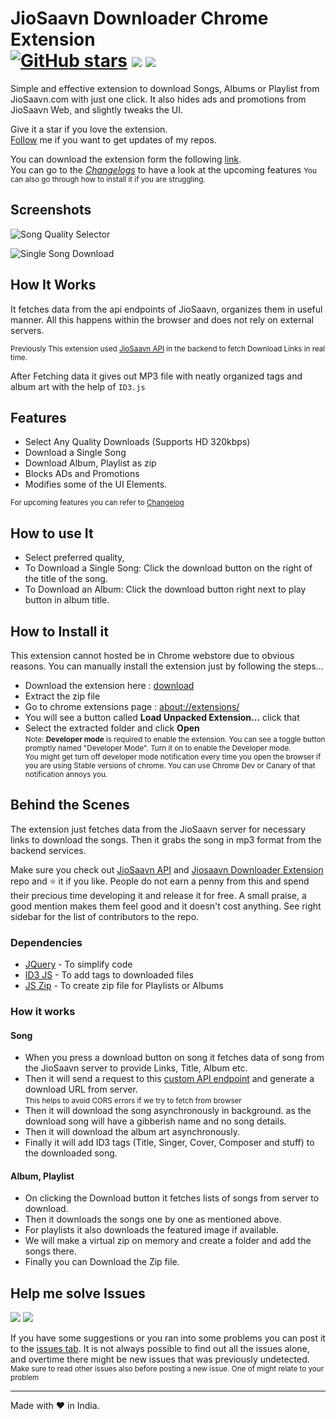 # JioSaavn Downloader Chrome Extension <br> [![GitHub stars][sh_gh_stars]][star] [![][sh_release1]][release] [![][sh_release2]][release]

Simple and effective extension to download Songs, Albums or Playlist from JioSaavn.com with just one click. It also hides ads and promotions from JioSaavn Web, and slightly tweaks the UI.

Give it a star if you love the extension.\
[Follow][profile] me if you want to get updates of my repos.

You can download the extension form the following [link][download].\
You can go to the [_Changelogs_][changelog] to have a look at the upcoming features
<small>You can also go through how to install it if you are struggling.</small>

## Screenshots

![Song Quality Selector](https://i.ibb.co/XWfJZGZ/1.jpg)

![Single Song Download](https://i.ibb.co/444dJB0/1.jpg)

## How It Works

It fetches data from the api endpoints of JioSaavn, organizes them in useful manner. All this happens within the browser and does not rely on external servers.

<small>Previously This extension used <a href='https://github.com/cachecleanerjeet/JiosaavnAPI'>JioSaavn API</a> in the backend to fetch Download Links in real time.</small>

After Fetching data it gives out MP3 file with neatly organized tags and album art with the help of `ID3.js`

## Features

- Select Any Quality Downloads (Supports HD 320kbps)
- Download a Single Song
- Download Album, Playlist as zip
- Blocks ADs and Promotions
- Modifies some of the UI Elements.

<small>For upcoming features you can refer to [Changelog](https://github.com/GrayGalaxy/jiosaavn-downloader/blob/beta/changelog.md)</small>

## How to use It

- Select preferred quality,
- To Download a Single Song: Click the download button on the right of the title of the song.
- To Download an Album: Click the download button right next to play button in album title.

## How to Install it

This extension cannot hosted be in Chrome webstore due to obvious reasons. You can manually install the extension just by following the steps...

- Download the extension here : [download][download]
- Extract the zip file
- Go to chrome extensions page : [about://extensions/](about://extensions/ " ")
- You will see a button called **Load Unpacked Extension...** click that
- Select the extracted folder and click **Open**\
  <small>
  Note: <strong>Developer mode</strong> is required to enable the extension. You can see a toggle button promptly named "Developer Mode". Turn it on to enable the Developer mode.<br>
  You might get turn off developer mode notification every time you open the browser if you are using Stable versions of chrome. You can use Chrome Dev or Canary of that notification annoys you.
  </small>

## Behind the Scenes

The extension just fetches data from the JioSaavn server for necessary links to download the songs. Then it grabs the song in mp3 format from the backend services.

Make sure you check out [JioSaavn API][a1] and [Jiosaavn Downloader Extension][a2] repo and :star: it if you like. People do not earn a penny from this and spend their precious time developing it and release it for free. A small praise, a good mention makes them feel good and it doesn't cost anything. See right sidebar for the list of contributors to the repo.

### Dependencies

- [JQuery][d1] - To simplify code
- [ID3 JS][d2] - To add tags to downloaded files
- [JS Zip][d3] - To create zip file for Playlists or Albums

### How it works

#### Song

- When you press a download button on song it fetches data of song from the JioSaavn server to provide Links, Title, Album etc.
- Then it will send a request to this [custom API endpoint][a3] and generate a download URL from server.\
  <small>This helps to avoid CORS errors if we try to fetch from browser</small>
- Then it will download the song asynchronously in background. as the download song will have a gibberish name and no song details.
- Then it will download the album art asynchronously.
- Finally it will add ID3 tags (Title, Singer, Cover, Composer and stuff) to the downloaded song.

#### Album, Playlist

- On clicking the Download button it fetches lists of songs from server to download.
- Then it downloads the songs one by one as mentioned above.
- For playlists it also downloads the featured image if available.
- We will make a virtual zip on memory and create a folder and add the songs there.
- Finally you can Download the Zip file.

## Help me solve Issues

[![][sh_issues_open]][issues]
[![][sh_issues_closed]][issues]

If you have some suggestions or you ran into some problems you can post it to the [issues tab][issues]. It is not always possible to find out all the issues alone, and overtime there might be new issues that was previously undetected.\
<small>Make sure to read other issues also before posting a new issue. One of might relate to your problem</small>

---

Made with :heart: in India.

[star]: https://github.com/GrayGalaxy/JioSaavn-Downloader "Star it"
[release]: https://github.com/GrayGalaxy/JioSaavn-Downloader/releases " "
[download]: https://github.com/GrayGalaxy/jiosaavn-downloader/releases/download/v0.7.3/release.zip "Download"
[changelog]: https://github.com/GrayGalaxy/jiosaavn-downloader/blob/beta/changelog.md
[issues]: https://github.com/GrayGalaxy/jiosaavn-downloader/issues " "
[profile]: https://github.com/GrayGalaxy
[a1]: https://github.com/cachecleanerjeet/JiosaavnAPI "By @cachecleanerjeet"
[a2]: https://github.com/naqushab/saavn-downloader-extension "By @naqushab"
[a3]: https://jiosaavnex.vercel.app/
[d1]: https://github.com/jquery/jquery
[d2]: https://github.com/aadsm/JavaScript-ID3-Reader
[d3]: https://github.com/Stuk/jszip

<!-- Shields -->

[sh_gh_stars]: https://img.shields.io/github/stars/GrayGalaxy/JioSaavn-Downloader.svg?style=flat-square&logo=github&label=Star
[sh_gh_followers]: https://img.shields.io/github/followers/GrayGalaxy.svg?style=for-the-badge&logo=github&label=Followers
[sh_release1]: https://img.shields.io/github/release/GrayGalaxy/jiosaavn-downloader?style=flat-square&label=Latest
[sh_release2]: https://img.shields.io/github/downloads/GrayGalaxy/jiosaavn-downloader/total?style=flat-square&label=Downloads
[sh_issues_open]: https://img.shields.io/github/issues-raw/GrayGalaxy/jiosaavn-downloader?style=flat-square&label=Open
[sh_issues_closed]: https://img.shields.io/github/issues-closed-raw/GrayGalaxy/jiosaavn-downloader?style=flat-square&label=Closed
